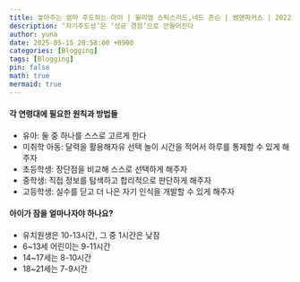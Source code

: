 ```yaml
---
title: 놓아주는 엄마 주도하는 아이 | 윌리엄 스틱스러드,네드 존슨 | 쌤앤파커스 | 2022.03.02.
description: ‘자기주도성’은 ‘성공 경험’으로 만들어진다
author: yuna
date: 2025-05-15 20:58:00 +0900
categories: [Blogging]
tags: [Blogging]
pin: false
math: true
mermaid: true
---
```


#### 각 연령대에 필요한 원칙과 방법들
- 유아: 둘 중 하나를 스스로 고르게 한다
- 미취학 아동: 달력을 활용해자유 선택 놀이 시간을 적어서 하루를 통제할 수 있게 해주자
- 초등학생: 장단점을 비교해 스스로 선택하게 해주자
- 중학생: 직접 정보를 탐색하고 합리적으로 판단하게 해주자
- 고등학생: 실수를 딛고 더 나은 자기 인식을 개발할 수 있게 해주자

#### 아이가 잠을 얼마나자야 하나요?
- 유치원생은 10-13시간, 그 중 1시간은 낮잠
- 6~13세 어린이는 9-11시간
- 14~17세는 8-10시간
- 18~21세는 7-9시간
